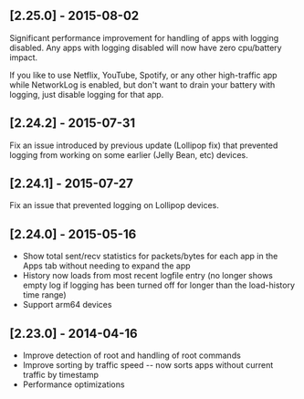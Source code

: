 
## [2.25.0] - 2015-08-02

Significant performance improvement for handling of apps with logging disabled.  Any apps with logging disabled will now have zero cpu/battery impact.

If you like to use Netflix, YouTube, Spotify, or any other high-traffic app while NetworkLog is enabled, but don't want to drain your battery with logging, just disable logging for that app.

## [2.24.2] - 2015-07-31
Fix an issue introduced by previous update (Lollipop fix) that prevented logging from working on some earlier (Jelly Bean, etc) devices.

## [2.24.1] - 2015-07-27
Fix an issue that prevented logging on Lollipop devices.

## [2.24.0] - 2015-05-16
- Show total sent/recv statistics for packets/bytes for each app in the Apps tab without needing to expand the app
- History now loads from most recent logfile entry (no longer shows empty log if logging has been turned off for longer than the load-history time range)
- Support arm64 devices

## [2.23.0] - 2014-04-16
- Improve detection of root and handling of root commands
- Improve sorting by traffic speed -- now sorts apps without current traffic by timestamp
- Performance optimizations

